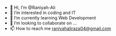 - 👋 Hi, I’m @Raniyah-Ali
- 👀 I’m interested in coding and IT
- 🌱 I’m currently learning Web Development
- 💞️ I’m looking to collaborate on ...
- 📫 How to reach me raniyahaliraza04@gmail.com

<!---
Raniyah-Ali/Raniyah-Ali is a ✨ special ✨ repository because its `README.md` (this file) appears on your GitHub profile.
You can click the Preview link to take a look at your changes.
--->
